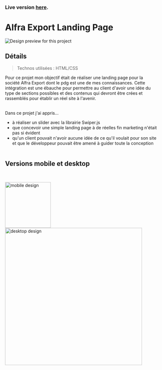 ### Live version [here](https://virginiebouvarel.github.io/integrations/alfra/).

# Alfra Export Landing Page

![Design preview for this project ](./src/preview.png)


## Détails

> Technos utilisées : HTML/CSS

Pour ce projet mon objectif était de réaliser une landing page pour la société Alfra Export dont le pdg est une de mes connaissances. Cette intégration est une ébauche pour permettre au client d'avoir une idée du type de sections possibles et des contenus qui devront être crées et rassemblés pour établir un réel site à l'avenir.<br><br>

Dans ce projet j'ai appris...
- à réaliser un slider avec la librairie Swiper.js
- que concevoir une simple landing page à de réelles fin marketing n'était pas si évident
- qu'un client pouvait n'avoir aucune idée de ce qu'il voulait pour son site et que le développeur pouvait être amené à guider toute la conception
<br><br>

## Versions mobile et desktop
<br>

<img align="left" style="margin-right:20px" alt="mobile design" src="./src/preview-mobile.jpg" width="150"/> <img align="left" alt="desktop design" src="./src/preview-desktop.jpg" width="450"/>